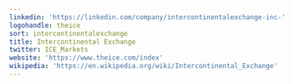 ```yaml
---
linkedin: 'https://linkedin.com/company/intercontinentalexchange-inc-'
logohandle: theice
sort: intercontinentalexchange
title: Intercontinental Exchange
twitter: ICE_Markets
website: 'https://www.theice.com/index'
wikipedia: 'https://en.wikipedia.org/wiki/Intercontinental_Exchange'
---
```

